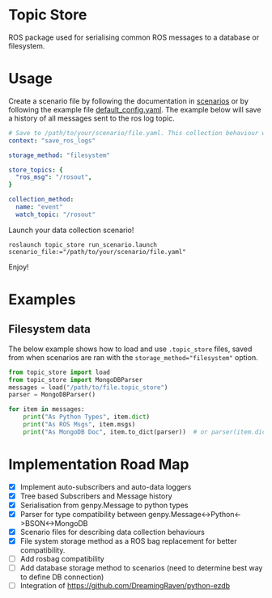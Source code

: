 # Topic Store

ROS package used for serialising common ROS messages to a database or filesystem.

# Usage

Create a scenario file by following the documentation in [scenarios](./scenarios.md) or by following the example file
[default_config.yaml](../scenarios/default_config.yaml). The example below will save a history of all messages sent to the ros log topic.

```yaml
# Save to /path/to/your/scenario/file.yaml. This collection behaviour will save your log history.
context: "save_ros_logs"

storage_method: "filesystem" 

store_topics: { 
  "ros_msg": "/rosout", 
}

collection_method: 
  name: "event" 
  watch_topic: "/rosout"
```

Launch your data collection scenario! 

```
roslaunch topic_store run_scenario.launch scenario_file:="/path/to/your/scenario/file.yaml"
```

Enjoy!

# Examples

## Filesystem data

The below example shows how to load and use `.topic_store` files, saved from when scenarios are ran with the 
`storage_method="filesystem"` option.

```python
from topic_store import load
from topic_store import MongoDBParser
messages = load("/path/to/file.topic_store")
parser = MongoDBParser()

for item in messages:
    print("As Python Types", item.dict)
    print("As ROS Msgs", item.msgs)
    print("As MongoDB Doc", item.to_dict(parser))  # or parser(item.dict)
```
# Implementation Road Map

- [x] Implement auto-subscribers and auto-data loggers
- [x] Tree based Subscribers and Message history
- [x] Serialisation from genpy.Message to python types
- [x] Parser for type compatibility between genpy.Message<->Python<->BSON<->MongoDB
- [x] Scenario files for describing data collection behaviours
- [x] File system storage method as a ROS bag replacement for better compatibility.
- [ ] Add rosbag compatibility
- [ ] Add database storage method to scenarios (need to determine best way to define DB connection)
- [ ] Integration of https://github.com/DreamingRaven/python-ezdb